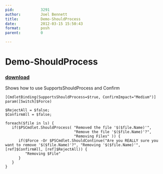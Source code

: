 ```yaml
---
pid:            3291
author:         Joel Bennett
title:          Demo-ShouldProcess
date:           2012-03-15 15:50:43
format:         posh
parent:         0

---
```


# Demo-ShouldProcess

### [download](Scripts\3291.ps1)

Shows how to use SupportsShouldProcess and Confirm

```posh
[CmdletBinding(SupportsShouldProcess=$true, ConfirmImpact="Medium")]
param([Switch]$Force)

$RejectAll = $false;
$ConfirmAll = $false;

foreach($file in ls) {
   if($PSCmdlet.ShouldProcess( "Removed the file '$($file.Name)'",
                               "Remove the file '$($file.Name)'?",
                               "Removing Files" )) {
      if($Force -Or $PSCmdlet.ShouldContinue("Are you REALLY sure you want to remove '$($file.Name)'?", "Removing '$($file.Name)'", [ref]$ConfirmAll, [ref]$RejectAll)) {
         "Removing $File"
      }
   }
}
```
